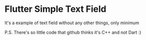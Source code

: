 # Flutter Simple Text Field

It's a example of text field without any other things, only minimum

P.S. There's so little code that github thinks it's C++ and not Dart :)

